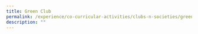 ```yaml
---
title: Green Club
permalink: /experience/co-curricular-activities/clubs-n-societies/green-club
description: ""
---
```

